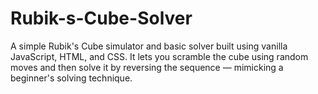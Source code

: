 # Rubik-s-Cube-Solver
A simple Rubik's Cube simulator and basic solver built using vanilla JavaScript, HTML, and CSS. It lets you scramble the cube using random moves and then solve it by reversing the sequence — mimicking a beginner's solving technique.
